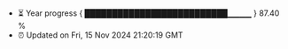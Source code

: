 - ⏳ Year progress { ██████████████████████████▁▁▁▁ } 87.40 %
- ⏰ Updated on Fri, 15 Nov 2024 21:20:19 GMT

